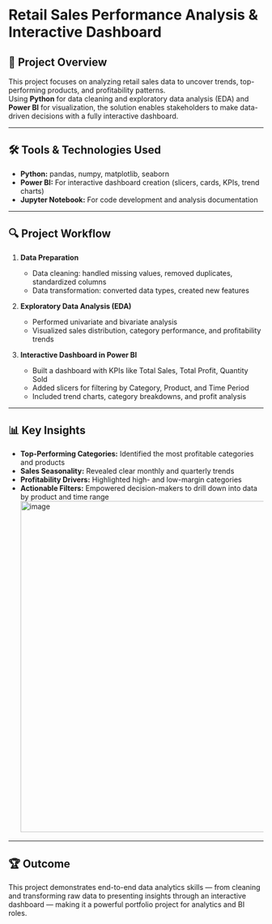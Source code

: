 
# Retail Sales Performance Analysis & Interactive Dashboard  

## 📌 Project Overview  
This project focuses on analyzing retail sales data to uncover trends, top-performing products, and profitability patterns.  
Using **Python** for data cleaning and exploratory data analysis (EDA) and **Power BI** for visualization, the solution enables stakeholders to make data-driven decisions with a fully interactive dashboard.  

---

## 🛠️ Tools & Technologies Used  
- **Python:** pandas, numpy, matplotlib, seaborn  
- **Power BI:** For interactive dashboard creation (slicers, cards, KPIs, trend charts)  
- **Jupyter Notebook:** For code development and analysis documentation  

---

## 🔍 Project Workflow  
1. **Data Preparation**  
   - Data cleaning: handled missing values, removed duplicates, standardized columns  
   - Data transformation: converted data types, created new features  

2. **Exploratory Data Analysis (EDA)**  
   - Performed univariate and bivariate analysis  
   - Visualized sales distribution, category performance, and profitability trends  

3. **Interactive Dashboard in Power BI**  
   - Built a dashboard with KPIs like Total Sales, Total Profit, Quantity Sold  
   - Added slicers for filtering by Category, Product, and Time Period  
   - Included trend charts, category breakdowns, and profit analysis  

---

## 📊 Key Insights  
- **Top-Performing Categories:** Identified the most profitable categories and products  
- **Sales Seasonality:** Revealed clear monthly and quarterly trends  
- **Profitability Drivers:** Highlighted high- and low-margin categories  
- **Actionable Filters:** Empowered decision-makers to drill down into data by product and time range
  <img width="1165" height="653" alt="image" src="https://github.com/user-attachments/assets/ef6b81ec-894d-4bb5-b858-dad6931cec7d" />

---

## 🏆 Outcome  
This project demonstrates end-to-end data analytics skills — from cleaning and transforming raw data to presenting insights through an interactive dashboard — making it a powerful portfolio project for analytics and BI roles.

